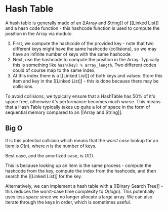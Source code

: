 # Hash Table

A hash table is generally made of an [[Array and String]] of [[Linked List]] and a hash code function - this hashcode function is used to compute the position in the Array via modulo.

1) First, we compute the hashcode of the provided key - note that two different keys might have the same hashcode (collisions), so we may have an infinite number of keys with the same hashcode
2) Next, use the hashcode to compute the position in the Array.  Typically this is something like `hash(key) % array_length`. Two different codes could of course map to the same index.
3) At this index there is a [[Linked List]] of both keys and values. Store this item and key in the [[Linked List]] - this is done because there may be collisions.

To avoid collisions, we typically ensure that a HashTable has 50% of it's space free, otherwise it's performance becomes much worse. This means that a Hash Table typically takes up quite a lot of space in the form of sequential memory compared to an [[Array and String]].

## Big O
It is this potential collision which means that the _worst case_ lookup for an item is $O(n)$, where $n$ is the number of keys.

Best case, and the amortized case, is $O(1)$.

This is because looking up an item is the same process - compute the hashcode from the key, compute the index from the hashcode, and then search the [[Linked List]] for the key.

Alternatively, we can implement a hash table with a [[Binary Search Tree]] - this reduces the worst-case time complexity to $O(log n)$. This potentially uses less space since we no longer allocate a large array. We can also iterate through the keys in order, which is sometimes useful.

